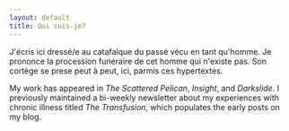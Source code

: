 ```yaml
---
layout: default
title: Qui suis-je?
---
```


<p>J'écris ici dressé/e au catafalque du passé vécu en tant qu'homme. Je prononce la procession funéraire de cet homme qui n'existe pas. Son cortège se prese peut à peut, ici, parmis ces hypertextes.</p>


<p>My work has appeared in  <i>The Scattered Pelican</i>, <i>Insight</i>, and <i>Darkslide</i>. I previously maintained a bi-weekly newsletter about my experiences with chronic illness titled <i>The Transfusion</i>, which populates the early posts on my blog.


